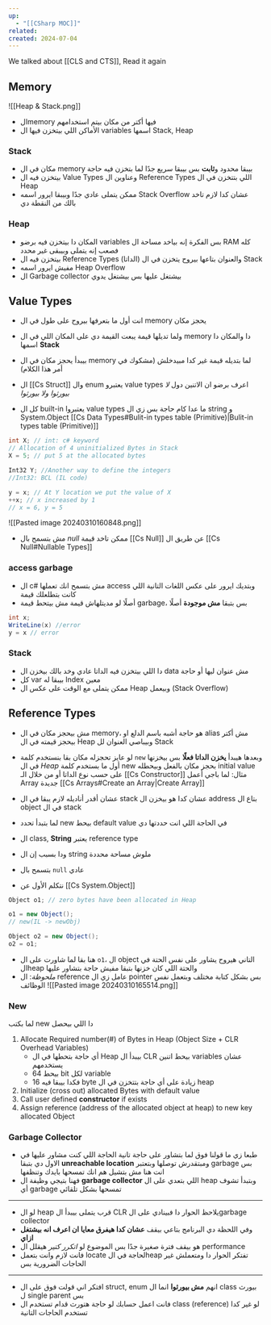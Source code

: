 ```yaml
---
up:
  - "[[CSharp MOC]]"
related: 
created: 2024-07-04
---
```

We talked about [[CLS and CTS]], Read it again
## Memory

![[Heap & Stack.png]]
- الmemory فيها أكتر من مكان بيتم استخدامهم
- الأماكن اللي بيتخزن فيها ال variables اسمها Stack, Heap
### Stack
- مكان في ال memory بيبقا محدود و**ثابت** بس بيبقا سريع جدًا لما بتخزن فيه حاجة
- بيتخزن فيه ال Value Types وعناوين ال Reference Types اللي بتتخزن في ال Heap
- ممكن يتملى عادي جدًا وبيبقا ايرور اسمه Stack Overflow عشان كدا لازم تاخد بالك من النقطة دي
### Heap
- المكان دا بيتخزن فيه برضو variables بس الفكرة إنه بياخد مساحة ال RAM كله فصعب إنه يتملى وبيبقى غير محدد
- بيتخزن فيه ال Reference Types (الداتا) والعنوان بتاعها بيروح يتخزن في ال Stack
- مفيش ايرور اسمه Heap Overflow
- ال Garbage collector بيشتغل عليها بس بيشتغل يدوي
## Value Types

- انت أول ما بتعرفها بيروح على طول في ال memory يحجز مكان 
- ولما تديلها قيمة يبعت القيمة دي على المكان اللي في ال memory دا 
  والمكان دا اسمها **Stack**

- بيبدأ يحجز مكان في ال memory لما بتديله قيمة غير كدا مبيدخلش (مشكوك في أمر هذا الكلام)

- ال [[Cs Struct]] وال enum يعتبرو value types 
  اعرف برضو ان الاتنين دول *لا بيورثوا ولا بيورثوا*

- كل ال built-in يعتبروا value types ما عدا كام حاجة بس زي ال string و System.Object
[[Cs Data Types#Bulit-in types table (Primitive)|Bulit-in types table (Primitive)]]

```cs
int X; // int: c# keyword 
// Allocation of 4 uninitialized Bytes in Stack
X = 5; // put 5 at the allocated bytes

Int32 Y; //Another way to define the integers
//Int32: BCL (IL code)

y = x; // At Y location we put the value of X
++x; // x increased by 1 
// x = 6, y = 5
```

![[Pasted image 20240310160848.png]]
- مش بتسمح بال *null* 
  ممكن تاخد قيمة [[Cs Null]] عن طريق ال [[Cs Null#Nullable Types]]
### access garbage
- ال c# مش بتسمح انك تعملها access وبتديك ايرور على عكس اللغات التانية اللي كانت بتطلعلك قيمة
- أصلًا لو مديتلهاش قيمة مش بيتحط قيمة garbage، بس بتبقا **مش موجودة** أصلًا
```cs
int x;
WriteLine(x) //error
y = x // error
```

### Stack
- دا اللي بيتخزن فيه الداتا عادي وخد بالك بيخزن ال data مش عنوان ليها أو حاجة
- كل var بيبقا له Index معين
- ممكن يتملى مع الوقت على عكس ال Heap وبيعمل (Stack Overflow)

## Reference Types
- مش بيحجز مكان في ال memory، هو حاجة أشبه باسم الدلع او alias مش أكتر
  بيحجز قيمته في ال Heap وبيباصي العنوان لل Stack

- لو عايز تحجزله مكان بقا بنستخدم كلمة `new` وبعدها هيبدأ **يخزن الداتا فعلًا** بس بيخزنها في ال *Heap*
  أول ما بستخدم كلمة new بحجز مكان بالفعل وبيحطله initial value على حسب نوع الداتا أو من خلال الـ [[Cs Constructor]] 
  مثال: لما باجي أعمل Array جديدة [[Cs Arrays#Create an Array|Create Array]]
- عشان أقدر أناديله لازم يبقا في ال stack عشان كدا هو بيخزن ال address بتاع ال object في ال stack
- لما بتبدأ تحدد new بيحط default value في الحاجة اللي انت حددتها دي

- ال class, **String** يعتبر reference type
- ودا بسبب إن ال string ملوش مساحة محددة

- بتسمح بال `null` عادي

- نتكلم الأول عن [[Cs System.Object]] 
```cs
Object o1; // zero bytes have been allocated in Heap

o1 = new Object();
// new(IL -> newObj)

Object o2 = new Object();
o2 = o1;
```

- هنا بقا لما شاورت على ال `o1`، ال object التاني هيروح يشاور على نفس الحتة في الheap والحتة اللي كان خزنها بتبقا مفيش حاجة بتشاور عليها 
- *ملحوظة*: ال reference عامل زي ال pointer بس بشكل كتابة مختلف وبتعمل نفس الوظائف
![[Pasted image 20240310165514.png]]

### New
لما بكتب new دا اللي بيحصل
1. Allocate Required number(#) of Bytes in Heap (Object Size + CLR Overhead Variables)
	- أي حاجة بتحطها في ال Heap بيبدأ ال CLR بيحط اتنين variables عشان يستخدمهم 
	- بيحط 64 bit لكل variable 
	- فكدا بيبقا فيه 16 byte زيادة على أي حاجة بتتخزن في ال heap
2. Initialize (cross out) allocated Bytes with default value
3. Call user defined **constructor** if exists
4. Assign reference (address of the allocated object at heap) to new key allocated Object
### Garbage Collector
- طبعا زي ما قولنا فوق لما بتشاور على حاجة تانية الحاجة اللي كنت مشاور عليها في الاول دي بتبقا **unreachable location** ومبتقدرش توصلها وبتعتبر garbage 
  بس انت هنا مش بتشيل هم انك تمسحها بايدك وتنظفها
- فهنا بتيجي وظيفة ال **garbage collector** اللي بتعدي على ال heap وبتبدأ تشوف أي garbage تمسحها بشكل تلقائي 
---
- لو ال heap قرب يتملى بيبدأ ال CLR يلاحظ الحوار دا فبينادي على الgarbage collector
- وفي اللحظة دي البرنامج بتاعي بيقف **عشان كدا هيفرق معايا ان اعرف انه بيشتغل ازاي**
- هو بيقف فترة صغيرة جدًا بس الموضوع لو *اتكرر كتير* هيقلل ال performance 
- فانت لازم وانت بتعمل locate لحاجة في الheap تفتكر الحوار دا ومتعملش غير الحاجات الضرورية بس
---
- افتكر اني قولت فوق على ال struct, enum انهم **مش بيورثوا** انما ال class بيورث ل single parent بس 
- فانت اعمل حسابك لو حاجة هتورث قدام تستخدم ال class (reference) 
  لو غير كدا تستخدم الحاجات التانية